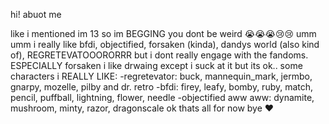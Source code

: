 hi! abuot me

like i mentioned im 13 so im BEGGING you dont be weird 😭😭😭😢😢
umm umm i really like bfdi, objectified, forsaken (kinda), dandys world (also kind of), REGRETEVATOOORORRR but i dont really engage with the fandoms. ESPECIALLY forsaken
i like drwaing except i suck at it but its ok..
some characters i REALLY LIKE:
-regretevator: buck, mannequin_mark, jermbo, gnarpy, mozelle, pilby and dr. retro
-bfdi: firey, leafy, bomby, ruby, match, pencil, puffball, lightning, flower, needle
-objectified aww aww: dynamite, mushroom, minty, razor, dragonscale
ok thats all for now bye ❤

